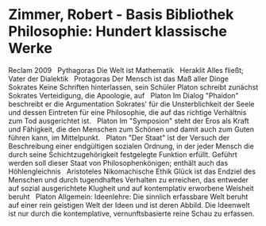 # Zimmer, Robert - Basis Bibliothek Philosophie: Hundert klassische Werke

Reclam 2009
 
Pythagoras
Die Welt ist Mathematik
 
Heraklit
Alles fließt; Vater der Dialektik
 
Protagoras
Der Mensch ist das Maß aller Dinge
 
Sokrates
Keine Schriften hinterlassen, sein Schüler Platon schreibt zunächst Sokrates Verteidigung, die Apoologie, auf
 
Platon 
Im Dialog "Phaidon" beschreibt er die Argumentation Sokrates' für die Unsterblichkeit der Seele und dessen Eintreten für eine Philosophie, die auf das richtige Verhältnis zum Tod ausgerichtet ist.
 
Platon
Im "Symposion" steht der Eros als Kraft und Fähigkeit, die den Menschen zum Schönen und damit auch zum Guten führen kann, im Mittelpunkt.
 
Platon 
"Der Staat" ist der Versuch der Beschreibung einer endgültigen sozialen Ordnung, in der jeder Mensch die durch seine Schichtzugehörigkeit festgelegte Funktion erfüllt. Geführt werden soll dieser Staat von Philosophenkönigen; enthält auch das Höhlengleichnis
 
Aristoteles
Nikomachische Ethik
Glück ist das Endziel des Menschen und durch tugendhaftes Verhalten zu erreichen, das entweder auf sozial ausgerichtete Klugheit und auf kontemplativ erworbene Weisheit beruht
 
Platon
Allgemein:
Ideenlehre: Die sinnlich erfassbare Welt beruht auf einer rein geistigen Welt der Ideen und ist deren Abbild. Die Ideenwelt ist nur durch die kontemplative, vernunftsbasierte reine Schau zu erfassen. 
 
